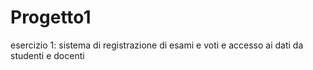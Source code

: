 # Progetto1
 esercizio 1: sistema di registrazione di esami e voti e accesso ai dati da studenti e docenti 
